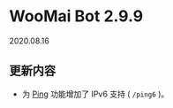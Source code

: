 # WooMai Bot 2.9.9

2020.08.16

## 更新内容

* 为 [Ping](../Manual/Commands/Ping.md) 功能增加了 IPv6 支持 ( `/ping6` )。
